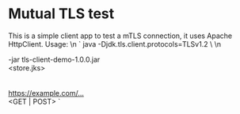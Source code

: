


# Mutual TLS test
This is a simple client app to test a mTLS connection, it uses Apache HttpClient.
Usage: \n
`
java -Djdk.tls.client.protocols=TLSv1.2 \ \n

-jar tls-client-demo-1.0.0.jar \
<store.jks> \
<password> \
<alias> \
<https://example.com/...> \
<GET | POST>
`
